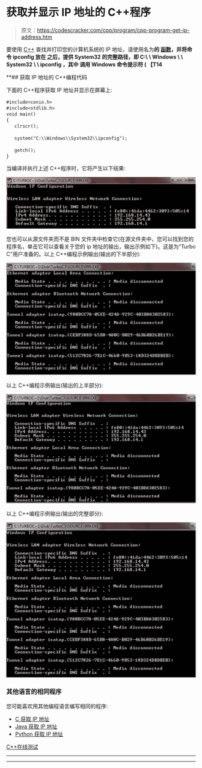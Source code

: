 # 获取并显示 IP 地址的 C++程序

> 原文：<https://codescracker.com/cpp/program/cpp-program-get-ip-address.htm>

要使用 [C++](/cpp/index.htm) 查找并打印您的计算机系统的 IP 地址，请使用名为**的 [函数](/cpp/cpp-functions.htm)，并将命令 **ipconfig** 放在 之后，提供 **System32** 的完整路径，即
**C:\ \ Windows \ \ System32 \ \ ipconfig**
，其中 调用 Windows 命令提示符 ( 【T14**

 **## 获取 IP 地址的 C++编程代码

下面的 C++程序获取 IP 地址并显示在屏幕上:

```
#include<conio.h>
#include<stdlib.h>
void main()
{
   clrscr();

   system("C:\\Windows\\System32\\ipconfig");

   getch();
}
```

当编译并执行上述 C++程序时，它将产生以下结果:

![C++ program to get ip address](img/52bfe9d0ed2e9deb300622f4c6ebcdfc.png)

您也可以从源文件夹而不是 BIN 文件夹中检查它(在源文件夹中，您可以找到您的程序名，单击它可以查看关于您的 ip 地址的输出，输出示例如下)。这是为“Turbo C”用户准备的。以上 C++编程示例输出(输出的下半部分):

![find ip address using C++ Programming](img/aa450ff00151006cd891323da8d155d3.png)

以上 C++编程示例输出(输出的上半部分):

![get ip address using C++ Programming](img/40bed9236af72913c143667f589bf7bd.png)

以上 C++编程示例输出(输出的完整部分):

![get ip address in C++ Programming](img/20f2cc8cc6ad63e79cc925a9d47c0a16.png)

### 其他语言的相同程序

您可能喜欢用其他编程语言编写相同的程序:

*   [C 获取 IP 地址](/c/program/c-program-get-ip-address.htm)
*   [Java 获取 IP 地址](/java/program/java-program-get-ip-address.htm)
*   [Python 获取 IP 地址](/python/program/python-program-get-ip-address.htm)

[C++在线测试](/exam/showtest.php?subid=3)

* * *

* * ***
